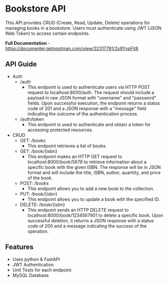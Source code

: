 # Bookstore API
This API provides CRUD (Create, Read, Update, Delete) operations for managing books in a bookstore. Users must authenticate using JWT (JSON Web Token) to access certain endpoints.

**Full Documentation** - https://documenter.getpostman.com/view/32317791/2s9YypFit8

## API Guide
- Auth
  - /auth
    - This endpoint is used to authenticate users via HTTP POST request to localhost:8000/auth. The request should include a payload in raw JSON format with "username" and "password" fields. Upon successful execution, the endpoint returns a status code of 201 and a JSON response with a "message" field indicating the outcome of the authentication process.
  - /auth/token
    - This endpoint is used to authenticate and obtain a token for accessing protected resources.
- CRUD
  - GET: /books
    - This endpoint retrieves a list of books.
  - GET: /book/{isbn}
    - This endpoint makes an HTTP GET request to localhost:8000/book/5678 to retrieve information about a specific book with the given ISBN. The response will be in JSON format and will include the title, ISBN, author, quantity, and price of the book.
  - POST: /books
    - This endpoint allows you to add a new book to the collection.
  - PUT: /book/{isbn}
    - This endpoint allows you to update a book with the specified ID.
  - DELETE: /book/{isbn}
    - This endpoint sends an HTTP DELETE request to localhost:8000/book/1234567901 to delete a specific book. Upon successful deletion, it returns a JSON response with a status code of 200 and a message indicating the success of the operation.
     
## Features
- Uses python & FastAPI
- JWT Authentication
- Unit Tests for each endpoint
- MySQL Database
